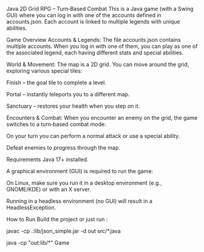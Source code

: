 Java 2D Grid RPG – Turn‑Based Combat
This is a Java game (with a Swing GUI) where you can log in with one of the accounts defined in accounts.json.
Each account is linked to multiple legends with unique abilities.

Game Overview
Accounts & Legends:
The file accounts.json contains multiple accounts.
When you log in with one of them, you can play as one of the associated legend, each having different stats and special abilities.

World & Movement:
The map is a 2D grid.
You can move around the grid, exploring various special tiles:

Finish – the goal tile to complete a level.

Portal – instantly teleports you to a different map.

Sanctuary – restores your health when you step on it.

Encounters & Combat:
When you encounter an enemy on the grid, the game switches to a turn‑based combat mode:

On your turn you can perform a normal attack or use a special ability.

Defeat enemies to progress through the map.

Requirements
Java 17+ installed.

A graphical environment (GUI) is required to run the game:

On Linux, make sure you run it in a desktop environment (e.g., GNOME/KDE) or with an X server.

Running in a headless environment (no GUI) will result in a HeadlessException.

How to Run
Build the project or just run :

javac -cp .:lib/json_simple.jar -d out src/*.java

java -cp "out:lib/*" Game